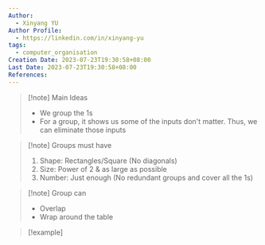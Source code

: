 ```yaml
---
Author:
  - Xinyang YU
Author Profile:
  - https://linkedin.com/in/xinyang-yu
tags:
  - computer_organisation
Creation Date: 2023-07-23T19:30:58+08:00
Last Date: 2023-07-23T19:30:58+08:00
References:
---
```

>[!note] Main Ideas
>- We group the 1s
>- For a group, it shows us some of the inputs don't matter. Thus, we can eliminate those inputs

>[!note] Groups must have
>1. Shape: Rectangles/Square (No diagonals)
>2. Size: Power of 2 & as large as possible
>3. Number: Just enough (No redundant groups and cover all the 1s)

>[!note] Group can
>- Overlap
>- Wrap around the table

>[!example]
>